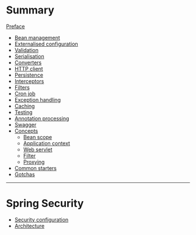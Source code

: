 # Summary

[Preface](./preface.md)

- [Bean management](./bean-management.md)
- [Externalised configuration](./externalised-configuration.md)
- [Validation](./validation.md)
- [Serialisation](./serialisation.md)
- [Converters](./converters.md)
- [HTTP client](./http-client.md)
- [Persistence](./persistence.md)
- [Interceptors](./interceptors.md)
- [Filters](./filters.md)
- [Cron job](./cron-job.md)
- [Exception handling]()
- [Caching]()
- [Testing](./testing.md)
- [Annotation processing]()
- [Swagger]()
- [Concepts](./concepts.md)
    - [Bean scope](./concepts/bean-scope.md)
    - [Application context](./concepts/application-context.md)
    - [Web servlet](./concepts/web-servlet.md)
    - [Filter](./concepts/filter.md)
    - [Proxying](./concepts/proxying.md)
- [Common starters](./common-starters.md)
- [Gotchas](./gotchas.md)
---

# Spring Security

- [Security configuration](./spring-security/security-configuration.md)
- [Architecture](./spring-security/architecture.md)
